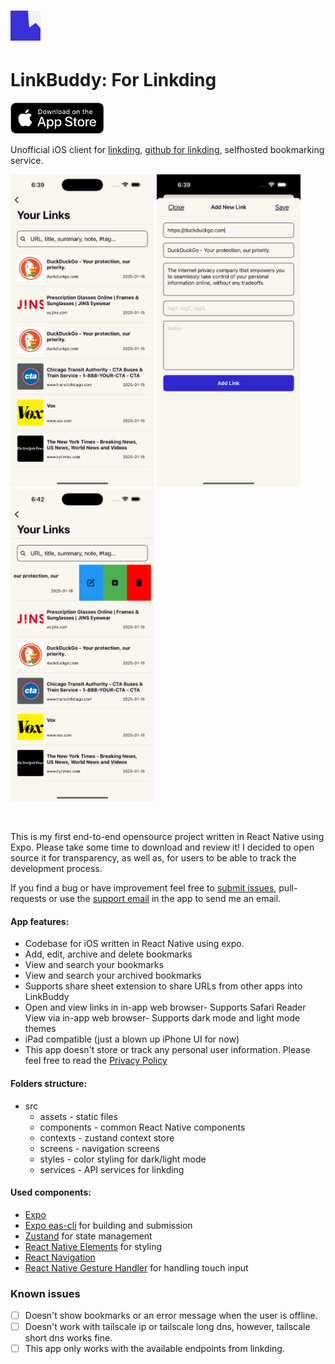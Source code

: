 # ![](/assets/favicon.png) 
# LinkBuddy: For Linkding
[<img height="50px" src="./assets/logos/Download_on_the_App_Store_Badge_US-UK_blk_092917.png" />](https://apps.apple.com/us/app/linkbuddy-for-linkding/id6740408952)

Unofficial iOS client for [linkding](https://linkding.link), [github for linkding](https://github.com/sissbruecker/linkding), selfhosted bookmarking service. 

<!-- ![](/assets/screenshots/2025-01-16%2018-09-38%20High%20Res%20Screenshot.png) -->

 <img height="500px" src="./assets/screenshots/2025-01-16 19-39-37 High Res Screenshot.png" /> <img height="500px" src="./assets/screenshots/2025-01-16 19-39-02 High Res Screenshot.png" /> <img height="500px" src="./assets/screenshots/2025-01-16 19-42-08 High Res Screenshot.png" />

<br />

This is my first end-to-end opensource project written in React Native using Expo. Please take some time to download and review it! I decided to open source it for transparency, as well as, for users to be able to track the development process.

If you find a bug or have improvement feel free to [submit issues](https://github.com/peterto/LinkBuddy/issues), pull-requests or use the [support email](mailto:linkbuddyapp@gmail.com) in the app to send me an email.

#### App features:
- Codebase for iOS written in React Native using expo.
- Add, edit, archive and delete bookmarks
- View and search your bookmarks
- View and search your archived bookmarks
- Supports share sheet extension to share URLs from other apps into LinkBuddy
- Open and view links in in-app web browser- Supports Safari Reader View via in-app web browser- Supports dark mode and light mode themes
- iPad compatible (just a blown up iPhone UI for now)
- This app doesn't store or track any personal user information. Please feel free to read the [Privacy Policy](https://github.com/peterto/LinkBuddy/wiki/Privacy-Policy)

#### Folders structure:
- src
    - assets - static files
    - components - common React Native components
    - contexts - zustand context store
    - screens - navigation screens
    - styles - color styling for dark/light mode
    - services - API services for linkding

#### Used components:
- [Expo](https://expo.dev)
- [Expo eas-cli](https://docs.expo.dev/eas/) for building and submission
- [Zustand](https://github.com/pmndrs/zustand) for state management
- [React Native Elements](https://reactnativeelements.com/) for styling
- [React Navigation](https://reactnavigation.org/)
- [React Native Gesture Handler](https://www.npmjs.com/package/react-native-gesture-handler) for handling touch input


### Known issues

- [ ] Doesn't show bookmarks or an error message when the user is offline.
- [ ] Doesn't work with tailscale ip or tailscale long dns, however, tailscale short dns works fine.
- [ ] This app only works with the available endpoints from linkding.
